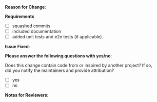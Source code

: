 **Reason for Change**:
<!-- What does this PR improve or fix in Azure AD Workload Identity? Why is it needed? -->

<!--
**Is this a deployment yaml update?**
If yes, please update the yamls in the [manifest_staging/](https://github.com/Azure/azure-workload-identity/tree/main/manifest_staging/) folder, where we host the staging charts and deployment yamls. All the yaml changes will then be promoted into the released charts folder with the next release.
-->

<!--
**Are you making changes to the Helm chart?**
Helm chart is auto-generated in Azure AD Workload Identity. If you have any changes in `charts` directory, they will get clobbered when we do a new release. Please see https://github.com/Azure/azure-workload-identity/blob/main/third_party/open-policy-agent/gatekeeper/helmify/static/README.md#contributing-changes for modifying the Helm chart.
-->

**Requirements**

- [ ] squashed commits
- [ ] included documentation
- [ ] added unit tests and e2e tests (if applicable).

**Issue Fixed**:
<!-- If this PR fixes GitHub issue 1234, add "Fixes #1234" to the next line. -->

**Please answer the following questions with yes/no**:

Does this change contain code from or inspired by another project? If so, did you notify the maintainers and provide attribution?

- [ ] yes
- [ ] no

**Notes for Reviewers**:
